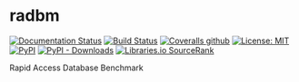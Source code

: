 # radbm 
[![Documentation Status](https://readthedocs.org/projects/radbm/badge/?version=latest)](https://radbm.readthedocs.io/en/latest/?badge=latest) [![Build Status](https://travis-ci.com/duchesneaumathieu/radbm.svg?branch=master)](https://travis-ci.com/duchesneaumathieu/radbm) [![Coveralls github](https://img.shields.io/coveralls/github/duchesneaumathieu/radbm)](https://coveralls.io/github/duchesneaumathieu/radbm?branch=master) [![License: MIT](https://img.shields.io/badge/License-MIT-yellow.svg)](https://opensource.org/licenses/MIT) [![PyPI](https://img.shields.io/pypi/v/radbm)](https://pypi.org/project/radbm/) [![PyPI - Downloads](https://img.shields.io/pypi/dm/radbm)](https://pypi.org/project/radbm/) [![Libraries.io SourceRank](https://img.shields.io/librariesio/sourcerank/pypi/radbm)](https://libraries.io/pypi/radbm)

Rapid Access Database Benchmark

